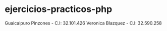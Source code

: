 # ejercicios-practicos-php
Guaicaipuro Pinzones - C.I: 32.101.426
Veronica Blazquez - C.I: 32.590.258 
